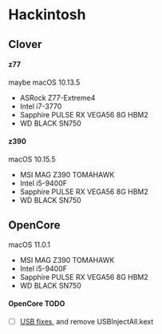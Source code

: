 # Hackintosh

## Clover
#### z77
maybe macOS 10.13.5
- ASRock Z77-Extreme4
- Intel i7-3770
- Sapphire PULSE RX VEGA56 8G HBM2
- WD BLACK SN750

#### z390 
macOS 10.15.5
- MSI MAG Z390 TOMAHAWK
- Intel i5-9400F
- Sapphire PULSE RX VEGA56 8G HBM2
- WD BLACK SN750

## OpenCore

macOS 11.0.1
- MSI MAG Z390 TOMAHAWK
- Intel i5-9400F
- Sapphire PULSE RX VEGA56 8G HBM2
- WD BLACK SN750
#### OpenCore TODO

- [ ] [USB fixes](https://dortania.github.io/OpenCore-Post-Install/usb/#macos-and-the-15-port-limit), and remove USBInjectAll.kext